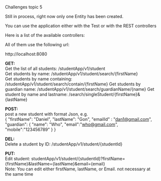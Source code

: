 Challenges topic 5

Still in process, right now only one Entity has been created.

You can use the application either with the Test or with the REST controllers

Here is a list of the available controllers:

All of them use the following url: 

http://localhost:8080

**GET:**\
Get the list of all students:       /studentApp/v1/student\
Get students by name:               /studentApp/v1/student/search/{firstName}\
Get students by name containing:    /studentApp/v1/student/search/contain/{firstName}
Get students by guardian name:      /studentApp/v1/student/search/guardianName/{name}
Get student by name and lastname:   /search/singleStudent/{firstName}&{lastName}


**POST:**\
post a new student with format Json, e.g.\
{
"firstName": "Daniel",
"lastName": "Gon",
"emailId" : "dan1@gmail.com",
"guardian": {
"name": "Who",
"email":"who@gmail.com",
"mobile":"123456789"
}
}

**DEL:**\
Delete a student by ID:         /studentApp/v1/student/{studentId}

**PUT:**\
Edit student: studentApp/v1/student/{studentId}?firstName={firstName}&lastName={lastName}&email={email}\
Note: You can edit either firstName, lastName, or Email. not necessary at the same time